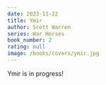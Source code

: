 ```yaml
---
date: 2023-11-22
title: Ymir
author: Scott Warren
series: War Horses
book_number: 2
rating: null
image: /books/covers/ymir.jpg
---
```


<span class="book-title">Ymir</span> is in progress!

